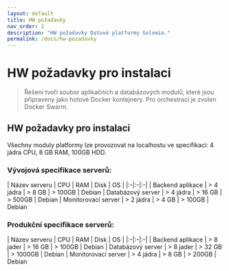 ```yaml
---
layout: default
title: HW požadavky
nav_order: 2
description: "HW požadavky Datové platformy Golemio."
permalink: /docs/hw-pozadavky
---
```


# HW požadavky pro instalaci

> Řešení tvoří soubor aplikačních a databázových modulů, které jsou připraveny jako hotové Docker kontejnery. Pro orchestraci je zvolen Docker Swarm.

## HW požadavky pro instalaci

Všechny moduly platformy lze provozovat na localhostu ve specifikaci: 4 jádra CPU, 8 GB RAM, 100GB HDD.

### Vývojová specifikace serverů:

| Název serveru | CPU | RAM | Disk | OS |
|:-|:-|:-|
| Backend aplikace | > 4 jádra | > 8 GB  | > 100GB | Debian
| Databázový server | > 4 jádra | > 16 GB  | > 500GB | Debian
| Monitorovací server | > 2 jádra | > 4 GB  | > 100GB | Debian

### Produkční specifikace serverů:

| Název serveru | CPU | RAM | Disk | OS |
|:-|:-|:-|
| Backend aplikace | > 8 jader | > 16 GB  | > 100GB | Debian
| Databázový server | > 8 jader | > 32 GB  | > 1000GB | Debian
| Monitorovací server | > 4 jádra | > 8 GB  | > 200GB | Debian